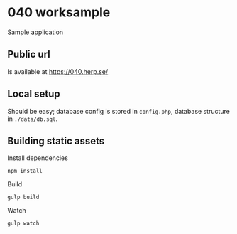 # 040 worksample
Sample application


## Public url
Is available at https://040.herp.se/


## Local setup
Should be easy; database config is stored in `config.php`, database structure in `./data/db.sql`.


## Building static assets

Install dependencies
```
npm install
```

Build
```
gulp build
```

Watch
```
gulp watch
```
